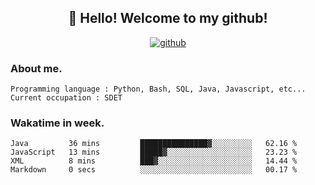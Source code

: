 <h2 align="center">👋 Hello! Welcome to my github! </h2>
<p align="center">
  <a href="https://github.com/usergwen"><img src="https://img.shields.io/badge/GitHub-24292e" alt="github"></a>
</p>

### About me.

```Plain Text
Programming language : Python, Bash, SQL, Java, Javascript, etc...
Current occupation : SDET
```
### Wakatime in week.

<!--START_SECTION:waka-->

```text
Java         36 mins         ███████████████▓░░░░░░░░░   62.16 %
JavaScript   13 mins         █████▓░░░░░░░░░░░░░░░░░░░   23.23 %
XML          8 mins          ███▓░░░░░░░░░░░░░░░░░░░░░   14.44 %
Markdown     0 secs          ░░░░░░░░░░░░░░░░░░░░░░░░░   00.17 %
```

<!--END_SECTION:waka-->
